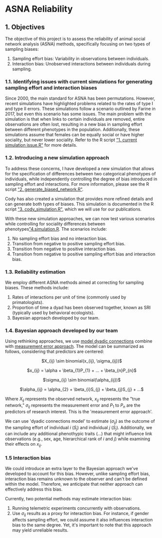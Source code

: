 # ASNA Reliability

## 1. Objectives

The objective of this project is to assess the reliability of animal social network analysis (ASNA) methods, specifically focusing on two types of sampling biases:

  1.  Sampling effort bias: Variability in observations between individuals.
  2.  Interaction bias: Unobserved interactions between individuals during sampling.

### 1.1. Identifying issues with current simulations for generating sampling effort and interaction biases

Since 2000, the main standard for ASNA has been permutations. However, recent simulations have highlighted problems related to the rates of type I and type II errors. These simulations follow a scenario outlined by Farine in 2017, but even this scenario has some issues.
The main problem with the simulation is that when links to certain individuals are removed, entire observations are often lost, resulting in a new bias in sampling effort between different phenotypes in the population. Additionally, these simulations assume that females can be equally social or have higher sociality, but never lower sociality. Refer to the R script ["1. current simulation issue.R"](https://github.com/BGN-for-ASNA/ASNA_reliability/blob/main/1.%20current%20simulation%20issue.R) for more details.

### 1.2. Introducing a new simulation approach
To address these concerns, I have developed a new simulation that allows for the specification of differences between two categorical phenotypes of individuals, while independently controlling the degree of bias introduced in sampling effort and interactions. For more information, please see the R script ["2. generate_biased_network.R"](https://github.com/BGN-for-ASNA/ASNA_reliability/blob/main/2.%20generate_biased_network.R).

Cody has also created a simulation that provides more refined details and can generate both types of biases. This simulation is documented in the R script ["3. cody_simulation.R"](https://github.com/BGN-for-ASNA/ASNA_reliability/blob/main/3.%20cody_simulation.R), which we will use for our publications.

With these new simulation approaches, we can now test various scenarios while controlling for sociality differences between phenotypes["4.simulation.R](https://github.com/BGN-for-ASNA/ASNA_reliability/blob/main/4.%20Simulation.R). The scenarios include:

  1.  No sampling effort bias and no interaction bias.
  2.  Transition from negative to positive sampling effort bias.
  3.  Transition from negative to positive interaction bias.
  4.  Transition from negative to positive sampling effort bias and interaction bias.

### 1.3. Reliability estimation

We employ different ASNA methods aimed at correcting for sampling biases. These methods include:

  1.  Rates of interactions per unit of time (commonly used by primatologists).
  2.  Proportion of time a dyad has been observed together, known as SRI (typically used by behavioral ecologists).
  3.  Bayesian approach developed by our team.

### 1.4. Bayesian approach developed by our team
Using rethinking approaches, we use [model dyadic connections](https://www.youtube.com/watch?v=XDoAglqd7ss&list=PLDcUM9US4XdMROZ57-OIRtIK0aOynbgZN&index=15&pp=iAQB&ab_channel=RichardMcElreath)  combine with [measurement error approach](https://www.youtube.com/watch?v=PIuqxOBJqLU&list=PLDcUM9US4XdMROZ57-OIRtIK0aOynbgZN&index=17&ab_channel=RichardMcElreath). The model can be summarized as follows, considering that predictors are centered:
<p align="center">
$X_{ij} \sim binomial(x_{ij}, \sigma_{ij})$
<p align="center">
$x_{ij} = \alpha + \beta_{1}P_{1} + ... + \beta_{n}P_{n}$
<p align="center">
$\sigma_{ij} \sim binomial(\alpha_{ij})$
<p align="center">
$\alpha_{ij} = \alpha_{2} + \beta_{i}S_{j} + \beta_{j}S_{j} +  ...$

Where $X_{ij}$ represents the observed network, $x_{ij}$ represents the "true network," $\sigma_{ij}$ represents the measurement error and $P_{1}$ to $P_{n}$ are the predictors of research interest. This is the 'measurement error approach'.

We can use 'dyadic connections model' to estimate ($\sigma_{ij}$) as the outcome of the sampling effort of individual $i$ ($S_{j}$) and individual $j$ ($S_{j}$). Additionally, we can include any additional phenothypic traits ($...$) that might influence link observations (e.g., sex, age, hierarchical rank of $i$ and $j$) while examining their effects on $x_{ij}$.

### 1.5 Interaction bias
We could introduce an extra layer to the Bayesian approach we've developed to account for this bias. However, unlike sampling effort bias, interaction bias remains unknown to the observer and can't be defined within the model. Therefore, we anticipate that neither approach can effectively address this bias.

Currently, two potential methods may estimate interaction bias:

1. Running telemetric experiments concurrently with observations.
2. Use $\sigma_{ij}$ results as a proxy for interaction bias. For instance, if gender affects sampling effort, we could assume it also influences interaction bias to the same degree. Yet, it's important to note that this approach may yield unreliable results.
